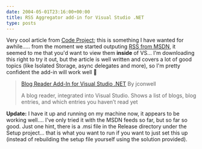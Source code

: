 ```yaml
---
date: 2004-05-01T23:16:00+00:00
title: RSS Aggregator add-in for Visual Studio .NET
type: posts
---
```

Very cool article from [Code Project](http://www.codeproject.com); this is something I have wanted for awhile..... from the moment we started outputing [RSS from MSDN](http://msdn.microsoft.com/aboutmsdn/rss), it seemed to me that you'd want to view them **inside** of VS... I'm downloading this right to try it out, but the article is well written and covers a lot of good topics (like Isolated Storage, async delegates and more), so I'm pretty confident the add-in will work well 🙂

> [Blog Reader Add-In for Visual Studio .NET](http://www.codeproject.com/dotnet/BlogReaderArticle.asp)
> By jconwell
>
> A blog reader, integrated into Visual Studio. Shows a list of blogs, blog entries, and which entries you haven’t read yet

**Update:** I have it up and running on my machine now, it appears to be working well.... I've only tried it with the MSDN feeds so far, but so far so good. Just one hint, there is a .msi file in the Release directory under the Setup project... that is what you want to run if you want to just set this up (instead of rebuilding the setup file yourself using the solution provided).
